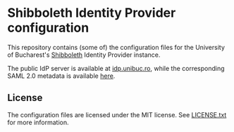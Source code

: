 # Shibboleth Identity Provider configuration

This repository contains (some of) the configuration files for the University of Bucharest's [Shibboleth](https://www.shibboleth.net/) Identity Provider instance.

The public IdP server is available at [idp.unibuc.ro](https://idp.unibuc.ro), while the corresponding SAML 2.0 metadata is available [here](https://idp.unibuc.ro/idp/shibboleth).


## License

The configuration files are licensed under the MIT license. See [LICENSE.txt](LICENSE.txt) for more information.
